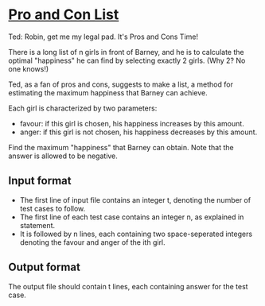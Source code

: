 # [Pro and Con List][link]

Ted: Robin, get me my legal pad. It's Pros and Cons Time!

There is a long list of n girls in front of Barney, and he is to calculate the optimal "happiness" he can find by selecting exactly 2 girls. (Why 2? No one knows!)

Ted, as a fan of pros and cons, suggests to make a list, a method for estimating the maximum happiness that Barney can achieve.

Each girl is characterized by two parameters:

- favour: if this girl is chosen, his happiness increases by this amount.
- anger: if this girl is not chosen, his happiness decreases by this amount.

Find the maximum "happiness" that Barney can obtain. Note that the answer is allowed to be negative.

## Input format

- The first line of input file contains an integer t, denoting the number of test cases to follow.
- The first line of each test case contains an integer n, as explained in statement.
- It is followed by n lines, each containing two space-seperated integers denoting the favour and anger of the ith girl.

## Output format

The output file should contain t lines, each containing answer for the test case.

[link]: https://www.hackerearth.com/practice/algorithms/sorting/merge-sort/practice-problems/algorithm/pro-and-con-list/
